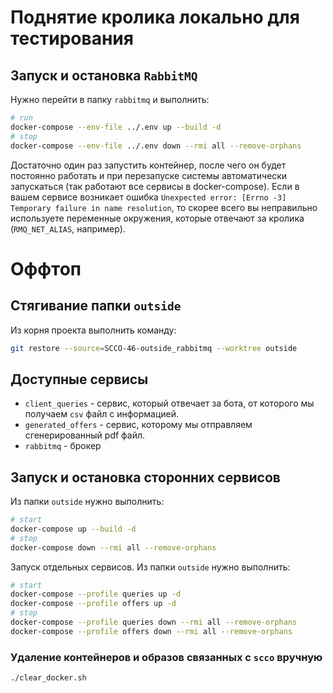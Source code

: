 # Поднятие кролика локально для тестирования

## Запуск и остановка `RabbitMQ`

Нужно перейти в папку `rabbitmq` и выполнить:
```bash
# run
docker-compose --env-file ../.env up --build -d
# stop
docker-compose --env-file ../.env down --rmi all --remove-orphans
```
Достаточно один раз запустить контейнер, после чего он будет постоянно работать и при перезапуске системы автоматически запускаться (так работают все сервисы в docker-compose). Если в вашем сервисе возникает ошибка `Unexpected error: [Errno -3] Temporary failure in name resolution`, то скорее всего вы неправильно используете переменные окружения, которые отвечают за кролика (`RMQ_NET_ALIAS`, например).

# Оффтоп

## Стягивание папки `outside`
Из корня проекта выполнить команду:
```bash
git restore --source=SCCO-46-outside_rabbitmq --worktree outside
```

## Доступные сервисы
* `client_queries` - сервис, который отвечает за бота, от которого мы получаем `csv` файл с информацией.
* `generated_offers` - сервис, которому мы отправляем сгенерированный pdf файл.
* `rabbitmq` - брокер

## Запуск и остановка сторонних сервисов
Из папки `outside` нужно выполнить:
```bash
# start
docker-compose up --build -d
# stop
docker-compose down --rmi all --remove-orphans
```

Запуск отдельных сервисов. Из папки `outside` нужно выполнить:
```bash
# start
docker-compose --profile queries up -d
docker-compose --profile offers up -d
# stop
docker-compose --profile queries down --rmi all --remove-orphans
docker-compose --profile offers down --rmi all --remove-orphans
```

### Удаление контейнеров и образов связанных с `scco` вручную
```bash
./clear_docker.sh
```
